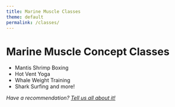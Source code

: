 ```yaml
---
title: Marine Muscle Classes
theme: default
permalink: /classes/
---
```

# Marine Muscle Concept Classes
- Mantis Shrimp Boxing
- Hot Vent Yoga
- Whale Weight Training
- Shark Surfing
and more!

_Have a recommendation? [Tell us all about it!](https://surfgym/suggestions)_
